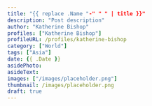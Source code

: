 ```yaml
---
title: "{{ replace .Name "-" " " | title }}"
description: "Post description"
author: "Katherine Bishop"
profiles: ["Katherine Bishop"]
profileURL: /profiles/katherine-bishop
category: ["World"]
tags: ["Asia"]
date: {{ .Date }}
asidePhoto:
asideText:
images: ["/images/placeholder.png"]
thumbnail: /images/placeholder.png
draft: true
---
```

